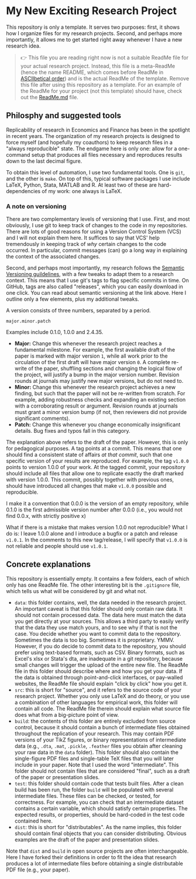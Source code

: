 # My New Exciting Research Project

This repository is only a template.
It serves two purposes: first, it shows how I organize files for my research projects.
Second, and perhaps more importantly, it allows me to get started right away whenever I have a new research idea.

> :point_right: This file you are reading right now is not a suitable ReadMe file for your actual research project. Instead, this file is a meta-ReadMe (hence the name README, which comes before ReadMe in [ASCIIbetical order](https://en.wikipedia.org/wiki/ASCII#Character_order)) and is the actual ReadMe of the template. Remove this file after using this repository as a template. For an example of the ReadMe for your project (not this template) should have, check out the [ReadMe.md](./ReadMe.md) file.


## Philosphy and suggested tools

Replicability of research in Economics and Finance has been in the spotlight in recent years.
The organization of my research projects is designed to force myself (and hopefully my coauthors) to keep research files in a "always reproducible" state.
The endgame here is only one: allow for a one-command setup that produces all files necessary and reproduces results down to the last decimal figure.

To obtain this level of automation, I use two fundamental tools.
One is `git`, and the other is `make`.
On top of this, typical software packages I use include LaTeX, Python, Stata, MATLAB and R.
At least two of these are hard-dependencies of my work: one always is LaTeX.


### A note on versioning

There are two complementary levels of versioning that I use.
First, and most obviously, I use git to keep track of changes to the code in my repositories.
There are lots of good reasons for using a Version Control System (VCS) and I will not explain them here.
It suffices to say that VCS' help tremendously in keeping track of _why_ certain changes to the code occurred.
In particular, commit messages (can) go a long way in explaining the context of the associated changes.

Second, and perhaps most importantly, my research follows the [Semantic Versioning guildelines](https://semver.org/), with a few tweaks to adapt them to a research context.
This means that I use git's tags to flag specific commits in time.
On GitHub, tags are also called "releases", which you can easily download in one click.
You can read about semantic versioning at the link above.
Here I outline only a few elements, plus my additional tweaks.

A version consists of three numbers, separated by a period.
```
major.minor.patch
```
Examples include 0.1.0, 1.0.0 and 2.4.35.

- **Major:** Change this whenever the research project reaches a fundamental milestone. For example, the first available draft of the paper is marked with major version `1`, while all work prior to the circulation of the first draft will have major version `0`. A complete re-write of the paper, shuffling sections and changing the logical flow of the project, will justify a bump in the major version number. Revision rounds at journals may justify new major versions, but do not need to.
- **Minor:** Change this whenever the research project achieves a new finding, but such that the paper will not be re-written from scratch. For example, adding robustness checks and expanding an existing section with a corroborating result or argument. Revision rounds at journals must grant a minor version bump (if not, then reviewers did not provide significant comments).
- **Patch:** Change this whenever you change economically insignificant details. Bug fixes and typos fall in this category.

The explanation above refers to the draft of the paper.
However, this is only for pedagogical purposes.
A tag points at a commit.
This means that one should find a consistent state of affairs _at that commit_, such that one specific version of your results are reproduced.
For example, the tag `v1.0.0` points to version 1.0.0 of your work.
At the tagged commit, your repository should include all files that allow one to replicate exactly the draft marked with version 1.0.0.
This commit, possibly together with previous ones, should have introduced all changes that make `v1.0.0` possible and reproducible.

I make it a convention that 0.0.0 is the version of an empty repository, while 0.1.0 is the first admissible version number after 0.0.0 (i.e., you would not find 0.0.x, with strictly positive x)

What if there is a mistake that makes version 1.0.0 not reproducible?
What I do is: I leave 1.0.0 alone and I introduce a bugfix or a patch and release `v1.0.1`.
In the comments to this new tag/release, I will specify that `v1.0.0` is not reliable and people should use `v1.0.1`.


## Concrete explanations

This repository is essentially empty.
It contains a few folders, each of which only has one ReadMe file.
The other interesting bit is the `.gitignore` file, which tells us what will be considered by git and what not.

- `data`: this folder contains, well, the data needed in the research project. An important caveat is that this folder should only contain raw data. It should not contain processed data. The data here must match the data you get directly at your sources. This allows a third party to easily verify that the data they use match yours, and to see why if that is not the case. You decide whether you want to commit data to the repository. Sometimes the data is too big. Sometimes it is proprietary. YMMV. However, if you do decide to commit data to the repository, you should prefer using text-based formats, such as CSV. Binary formats, such as Excel's xlsx or Stata's dta, are inadequate in a git repository, because small changes will trigger the upload of the entire new file. The ReadMe file in this folder should describe where and how you get your data. If the data is obtained through point-and-click interfaces, or pay-walled websites, the ReadMe file should explain "click by click" how you get it.
- `src`: this is short for "source", and it refers to the source code of your research project. Whether you only use LaTeX and do theory, or you use a combination of other languages for empirical work, this folder will contain all code. The ReadMe file therein should explain what source file does what from a big-picture point of view.
- `build`: the contents of this folder are entirely excluded from source control, because it should contain a bunch of intermediate files obtained throughout the replication of your research. This may contain PDF versions of your TikZ figures, or binary representations of intermediate data (e.g., `.dta`, `.mat`, `.pickle`, `.feather` files you obtain after cleaning your raw data in the `data` folder). This folder should also contain the single-figure PDF files and single-table TeX files that you will later include in your paper. Note that I used the word "intermediate". This folder should not contain files that are considered "final", such as a draft of the paper or presentation slides.
- `test`: this folder should contain code that tests built files. After a clean build has been run, the folder `build` will be populated with several intermediate files. These files can be checked, or tested, for correctness. For example, you can check that an intermediate dataset contains a certain variable, which should satisfy certain properties. The expected results, or properties, should be hard-coded in the test code contained here.
- `dist`: this is short for "distributables". As the name implies, this folder should contain final objects that you can consider distributing. Obvious examples are the draft of the paper and presentation slides.

Note that `dist` and `build` in open source projects are often interchangeable.
Here I have forked their definitions in order to fit the idea that research produces a lot of intermediate files before obtaining a single distributable PDF file (e.g., your paper).
